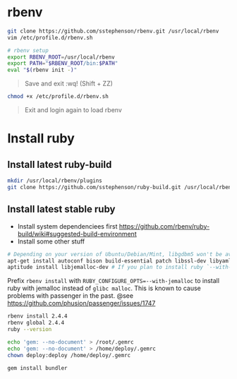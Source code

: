 # rbenv

```bash
git clone https://github.com/sstephenson/rbenv.git /usr/local/rbenv
vim /etc/profile.d/rbenv.sh
```

```bash
# rbenv setup
export RBENV_ROOT=/usr/local/rbenv
export PATH="$RBENV_ROOT/bin:$PATH"
eval "$(rbenv init -)"
```

> Save and exit :wq! (Shift + ZZ)


```bash
chmod +x /etc/profile.d/rbenv.sh
```

> Exit and login again to load rbenv

# Install ruby

## Install latest ruby-build

``` bash
mkdir /usr/local/rbenv/plugins
git clone https://github.com/sstephenson/ruby-build.git /usr/local/rbenv/plugins/ruby-build
```

## Install latest stable ruby

 * Install system dependenciees first https://github.com/rbenv/ruby-build/wiki#suggested-build-environment
 * Install some other stuff

```bash
# Depending on your version of Ubuntu/Debian/Mint, libgdbm5 won't be available. In that case, try with libgdbm3.
apt-get install autoconf bison build-essential patch libssl-dev libyaml-dev libreadline6-dev zlib1g-dev libncurses5-dev libffi-dev libgdbm5 libgdbm-dev liblzma-dev
aptitude install libjemalloc-dev # If you plan to install ruby `--with-jemalloc`
```

Prefix `rbenv install` with `RUBY_CONFIGURE_OPTS=--with-jemalloc` to install ruby with jemalloc instead of `glibc malloc`. This is known to cause problems with passenger in the past. @see https://github.com/phusion/passenger/issues/1747


```bash
rbenv install 2.4.4
rbenv global 2.4.4
ruby --version
```

```bash
echo 'gem: --no-document' > /root/.gemrc
echo 'gem: --no-document' > /home/deploy/.gemrc
chown deploy:deploy /home/deploy/.gemrc

gem install bundler
```
